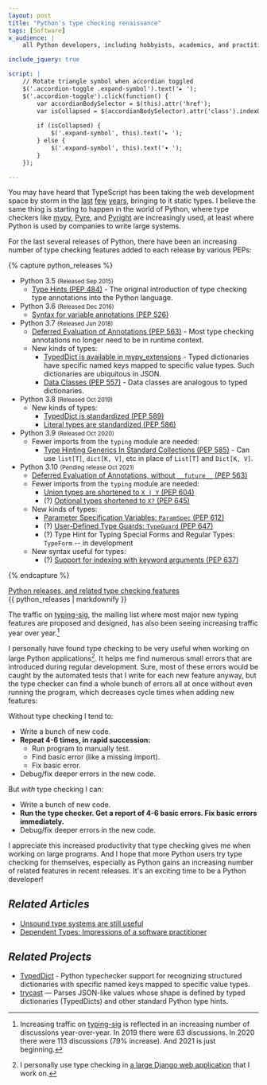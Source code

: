 ```yaml
---
layout: post
title: "Python's type checking renaissance"
tags: [Software]
x_audience: |
    all Python developers, including hobbyists, academics, and practitioners

include_jquery: true

script: |
    // Rotate triangle symbol when accordian toggled
    $('.accordion-toggle .expand-symbol').text('▸ ');
    $('.accordion-toggle').click(function() {
        var accordianBodySelector = $(this).attr('href');
        var isCollapsed = $(accordianBodySelector).attr('class').indexOf("in") !== -1;
        
        if (isCollapsed) {
            $('.expand-symbol', this).text('▸ ');
        } else {
            $('.expand-symbol', this).text('▾ ');
        }
    });

---
```


You may have heard that TypeScript has been taking the web development space by storm in the [last](https://2018.stateofjs.com/javascript-flavors/typescript/) [few](https://2019.stateofjs.com/javascript-flavors/typescript/) [years](https://2020.stateofjs.com/en-US/technologies/javascript-flavors/), bringing to it static types. I believe the same thing is starting to happen in the world of Python, where type checkers like [mypy],  [Pyre], and [Pyright] are increasingly used, at least where Python is used by companies to write large systems.

[mypy]: http://mypy-lang.org/
[Pyre]: https://pyre-check.org/
[Pyright]: https://github.com/Microsoft/pyright

For the last several releases of Python, there have been an increasing number of type checking features added to each release by various PEPs:

{% capture python_releases %}

* Python 3.5 <small>(Released Sep 2015)</small>
    * [Type Hints (PEP 484)](https://www.python.org/dev/peps/pep-0484/) - The original introduction of type checking type annotations into the Python language.
* Python 3.6 <small>(Released Dec 2016)</small>
    * [Syntax for variable annotations (PEP 526)](https://www.python.org/dev/peps/pep-0526/)
* Python 3.7 <small>(Released Jun 2018)</small>
    * [Deferred Evaluation of Annotations (PEP 563)](https://www.python.org/dev/peps/pep-0563/#non-typing-usage-of-annotations) - Most type checking annotations no longer need to be in runtime context.
    * New kinds of types:
        * [TypedDict is available in mypy_extensions](/projects/typeddict/) - Typed dictionaries have specific named keys mapped to specific value types. Such dictionaries are ubiquitous in JSON.
        * [Data Classes (PEP 557)](https://www.python.org/dev/peps/pep-0557/#rationale) - Data classes are analogous to typed dictionaries.
* Python 3.8 <small>(Released Oct 2019)</small>
    * New kinds of types:
        * [TypedDict is standardized (PEP 589)](https://www.python.org/dev/peps/pep-0589/)
        * [Literal types are standardized (PEP 586)](https://www.python.org/dev/peps/pep-0586/)
* Python 3.9 <small>(Released Oct 2020)</small>
    * Fewer imports from the `typing` module are needed:
        * [Type Hinting Generics In Standard Collections (PEP 585)](https://www.python.org/dev/peps/pep-0585/) - Can use `list[T]`, `dict[K, V]`, etc in place of `List[T]` and `Dict[K, V]`. 
* Python 3.10 <small>(Pending release Oct 2021)</small>
    * [Deferred Evaluation of Annotations, without `__future__` (PEP 563)](https://www.python.org/dev/peps/pep-0563/#non-typing-usage-of-annotations)
    * Fewer imports from the `typing` module are needed:
        * [Union types are shortened to `X | Y` (PEP 604)](https://www.python.org/dev/peps/pep-0604/)
        * (?) [Optional types shortened to `X?` (PEP 645)](https://www.python.org/dev/peps/pep-0645/)
    * New kinds of types:
        * [Parameter Specification Variables: `ParamSpec` (PEP 612)](https://www.python.org/dev/peps/pep-0612/)
        * (?) [User-Defined Type Guards: `TypeGuard` (PEP 647)](https://www.python.org/dev/peps/pep-0647/)
        * (?) Type Hint for Typing Special Forms and Regular Types: `TypeForm` -- in development
    * New syntax useful for types:
        * (?) [Support for indexing with keyword arguments (PEP 637)](https://www.python.org/dev/peps/pep-0637/)

{% endcapture %}

<div class="accordion" id="python-releases" style="margin-bottom: 1em;">
  <div class="accordion-group">
    <div class="accordion-heading">
      <a class="accordion-toggle" data-toggle="collapse" data-parent="#python-releases" href="#collapseOne">
        <span class="expand-symbol"></span>Python releases, and related type checking features
      </a>
    </div>
    <div id="collapseOne" class="accordion-body collapse">
      <div class="accordion-inner">
        {{ python_releases | markdownify }}
      </div>
    </div>
  </div>
</div>

The traffic on [typing-sig], the mailing list where most major new typing features are proposed and designed, has also been seeing increasing traffic year over year.[^typing-sig-traffic]

[typing-sig]: https://mail.python.org/archives/list/typing-sig@python.org/

[^typing-sig-traffic]: Increasing traffic on [typing-sig](https://mail.python.org/archives/list/typing-sig@python.org/) is reflected in an increasing number of discussions year-over-year. In 2019 there were 63 discussions. In 2020 there were 113 discussions (79% increase). And 2021 is just beginning.

I personally have found type checking to be very useful when working on large Python applications[^large-web-apps]. It helps me find numerous small errors that are introduced during regular development<!-- such as import errors-->. Sure, most of these errors would be caught by the automated tests that I write for each new feature anyway<!-- TODO: footnote+link to TDD or similar practice? -->, but the type checker can find a whole bunch of errors all at once without even running the program, which decreases cycle times when adding new features:

[^large-web-apps]: I personally use type checking in [a large Django web application](/projects/techsmart-platform/) that I work on.

Without type checking I tend to:

* Write a bunch of new code.
* **Repeat 4-6 times, in rapid succession:**
    * Run program to manually test.
    * Find basic error (like a missing import).
    * Fix basic error.
* Debug/fix deeper errors in the new code.
 
But *with* type checking I can:

* Write a bunch of new code.
* **Run the type checker. Get a report of 4-6 basic errors. Fix basic errors immediately.**
* Debug/fix deeper errors in the new code.

I appreciate this increased productivity that type checking gives me when working on large programs. And I hope that more Python users try type checking for themselves, especially as Python gains an increasing number of related features in recent releases. It's an exciting time to be a Python developer!

## *Related Articles*

* [Unsound type systems are still useful](/articles/2018/04/07/unsound-type-systems-are-still-useful/)
* [Dependent Types: Impressions of a software practitioner](/articles/2019/01/06/dependent-types-impressions-of-a-software-practitioner/)

## *Related Projects*

* [TypedDict](/projects/typeddict/) - Python typechecker support for recognizing structured dictionaries with specific named keys mapped to specific value types.
* [trycast](/projects/trycast/) — Parses JSON-like values whose shape is defined by typed dictionaries (TypedDicts) and other standard Python type hints.